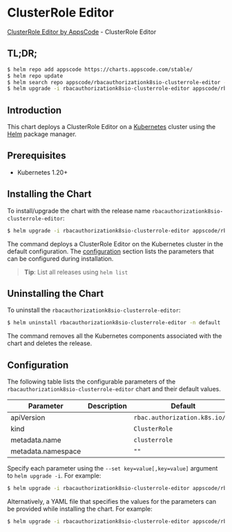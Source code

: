 # ClusterRole Editor

[ClusterRole Editor by AppsCode](https://appscode.com) - ClusterRole Editor

## TL;DR;

```bash
$ helm repo add appscode https://charts.appscode.com/stable/
$ helm repo update
$ helm search repo appscode/rbacauthorizationk8sio-clusterrole-editor --version=v0.21.0
$ helm upgrade -i rbacauthorizationk8sio-clusterrole-editor appscode/rbacauthorizationk8sio-clusterrole-editor -n default --create-namespace --version=v0.21.0
```

## Introduction

This chart deploys a ClusterRole Editor on a [Kubernetes](http://kubernetes.io) cluster using the [Helm](https://helm.sh) package manager.

## Prerequisites

- Kubernetes 1.20+

## Installing the Chart

To install/upgrade the chart with the release name `rbacauthorizationk8sio-clusterrole-editor`:

```bash
$ helm upgrade -i rbacauthorizationk8sio-clusterrole-editor appscode/rbacauthorizationk8sio-clusterrole-editor -n default --create-namespace --version=v0.21.0
```

The command deploys a ClusterRole Editor on the Kubernetes cluster in the default configuration. The [configuration](#configuration) section lists the parameters that can be configured during installation.

> **Tip**: List all releases using `helm list`

## Uninstalling the Chart

To uninstall the `rbacauthorizationk8sio-clusterrole-editor`:

```bash
$ helm uninstall rbacauthorizationk8sio-clusterrole-editor -n default
```

The command removes all the Kubernetes components associated with the chart and deletes the release.

## Configuration

The following table lists the configurable parameters of the `rbacauthorizationk8sio-clusterrole-editor` chart and their default values.

|     Parameter      | Description |                  Default                  |
|--------------------|-------------|-------------------------------------------|
| apiVersion         |             | <code>rbac.authorization.k8s.io/v1</code> |
| kind               |             | <code>ClusterRole</code>                  |
| metadata.name      |             | <code>clusterrole</code>                  |
| metadata.namespace |             | <code>""</code>                           |


Specify each parameter using the `--set key=value[,key=value]` argument to `helm upgrade -i`. For example:

```bash
$ helm upgrade -i rbacauthorizationk8sio-clusterrole-editor appscode/rbacauthorizationk8sio-clusterrole-editor -n default --create-namespace --version=v0.21.0 --set apiVersion=rbac.authorization.k8s.io/v1
```

Alternatively, a YAML file that specifies the values for the parameters can be provided while
installing the chart. For example:

```bash
$ helm upgrade -i rbacauthorizationk8sio-clusterrole-editor appscode/rbacauthorizationk8sio-clusterrole-editor -n default --create-namespace --version=v0.21.0 --values values.yaml
```
